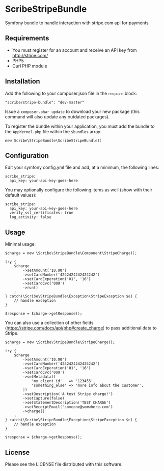 # ScribeStripeBundle

Symfony bundle to handle interaction with stripe.com api for payments

## Requirements

- You must register for an account and receive an API key from http://stripe.com/
- PHP5
- Curl PHP module

## Installation

Add the following to your composer.json file in the `require` block:

```
"scribe/stripe-bundle": "dev-master"
```

Issue a `composer.phar update` to download your new package (this command will also update any outdated packages).

To register the bundle within your application, you must add the bundle to the `AppKernel.php` file within the `$bundles` array:

```
new Scribe\StripeBundle\ScribeStripeBundle()
```

## Configuration

Edit your symfony config.yml file and add, at a minimum, the following lines:

```
scribe_stripe:
  api_key: your-api-key-goes-here
```

You may optionally configure the following items as well (show with their default values):

```
scribe_stripe:
  api_key: your-api-key-goes-here
  verify_ssl_certificates: true
  log_activity: false
```

## Usage

Minimal usage:

```
$charge = new \Scribe\StripeBundle\Component\StripeCharge();

try {
	$charge
		->setAmount('10.00')
		->setCardNumber('4242424242424242')
		->setCardExperation('01', '16')
		->setCardCvc('000')
		->run()
	;
} catch(\Scribe\StripeBundle\Exception\StripeException $e) {
	// handle exception
}

$response = $charge->getResponse();
```

You can also use a collection of other fields (https://stripe.com/docs/api/php#create_charge) to pass additional data to Stripe.

```
$charge = new \Scribe\StripeBundle\StripeCharge();

try {
	$charge
		->setAmount('10.00')
		->setCardNumber('4242424242424242')
		->setCardExperation('01', '16')
		->setCardCvc('000')
		->setMetadata([
			'my_client_id'   => '123456',
			'something_else' => 'more info about the customer',
		])
		->setDescription('A test Stripe charge!')
		->setCapture(false)
		->setStatementDescription('TEST CHARGE')
		->setReceiptEmail('someone@somwhere.com')
		->charge()
	;
} catch(\Scribe\StripeBundle\Exception\StripeException $e) {
	// handle exception
}

$response = $charge->getResponse();
```

## License

Please see the LICENSE file distributed with this software.